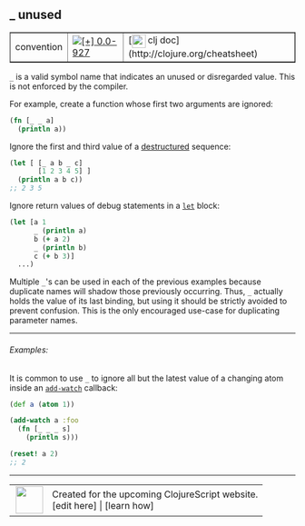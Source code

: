 ## _ unused



 <table border="1">
<tr>
<td>convention</td>
<td><a href="https://github.com/cljsinfo/cljs-api-docs/tree/0.0-927"><img valign="middle" alt="[+] 0.0-927" title="Added in 0.0-927" src="https://img.shields.io/badge/+-0.0--927-lightgrey.svg"></a> </td>
<td>
[<img height="24px" valign="middle" src="http://i.imgur.com/1GjPKvB.png"> clj doc](http://clojure.org/cheatsheet)
</td>
</tr>
</table>



`_` is a valid symbol name that indicates an unused or disregarded value.
This is not enforced by the compiler.

For example, create a function whose first two arguments are ignored:

```clj
(fn [_ _ a]
  (println a))
```

Ignore the first and third value of a [destructured][doc:syntax/destructure-vector] sequence:

```clj
(let [ [_ a b _ c]
       [1 2 3 4 5] ]
  (println a b c))
;; 2 3 5
```

Ignore return values of debug statements in a [`let`][doc:cljs.core/let] block:

```clj
(let [a 1
      _ (println a)
      b (+ a 2)
      _ (println b)
      c (+ b 3)]
  ...)
```

Multiple `_`'s can be used in each of the previous examples because duplicate
names will shadow those previously occurring.  Thus, `_` actually holds the
value of its last binding, but using it should be strictly avoided to prevent
confusion.  This is the only encouraged use-case for duplicating parameter
names.

[doc:syntax/destructure-vector]:../syntax/destructure-vector.md
[doc:cljs.core/let]:../cljs.core/let.md

---

###### Examples:

It is common to use `_` to ignore all but the latest value of a changing atom
inside an [`add-watch`][doc:cljs.core/add-watch] callback:

```clj
(def a (atom 1))

(add-watch a :foo
  (fn [_ _ _ s]
    (println s)))

(reset! a 2)
;; 2
```

[doc:cljs.core/add-watch]:../cljs.core/add-watch.md

---









 <table>
<tr><td>
<img valign="middle" align="right" width="48px" src="http://i.imgur.com/Hi20huC.png">
</td><td>
Created for the upcoming ClojureScript website.<br>
[edit here] | [learn how]
</td></tr></table>

[edit here]:https://github.com/cljsinfo/cljs-api-docs/blob/master/cljsdoc/syntax/unused.cljsdoc
[learn how]:https://github.com/cljsinfo/cljs-api-docs/wiki/cljsdoc-files

<!--

This information was too distracting to show to readers, but I'll leave it
commented here since it is helpful to:

- pretty-print the data used to generate this document
- and show how to retrieve that data



The API data for this symbol:

```clj
{:description "`_` is a valid symbol name that indicates an unused or disregarded value.\nThis is not enforced by the compiler.\n\nFor example, create a function whose first two arguments are ignored:\n\n```clj\n(fn [_ _ a]\n  (println a))\n```\n\nIgnore the first and third value of a [destructured][doc:syntax/destructure-vector] sequence:\n\n```clj\n(let [ [_ a b _ c]\n       [1 2 3 4 5] ]\n  (println a b c))\n;; 2 3 5\n```\n\nIgnore return values of debug statements in a [doc:cljs.core/let] block:\n\n```clj\n(let [a 1\n      _ (println a)\n      b (+ a 2)\n      _ (println b)\n      c (+ b 3)]\n  ...)\n```\n\nMultiple `_`'s can be used in each of the previous examples because duplicate\nnames will shadow those previously occurring.  Thus, `_` actually holds the\nvalue of its last binding, but using it should be strictly avoided to prevent\nconfusion.  This is the only encouraged use-case for duplicating parameter\nnames.",
 :syntax-equiv {:edn-url nil,
                :clj-url "http://clojure.org/cheatsheet"},
 :ns "syntax",
 :name "unused",
 :name-encode "unused",
 :history [["+" "0.0-927"]],
 :type "convention",
 :full-name-encode "syntax/unused",
 :examples [{:id "705f5e",
             :content "It is common to use `_` to ignore all but the latest value of a changing atom\ninside an [doc:cljs.core/add-watch] callback:\n\n```clj\n(def a (atom 1))\n\n(add-watch a :foo\n  (fn [_ _ _ s]\n    (println s)))\n\n(reset! a 2)\n;; 2\n```"}],
 :full-name "syntax/unused",
 :display "_ unused",
 :cljsdoc-url "https://github.com/cljsinfo/cljs-api-docs/blob/master/cljsdoc/syntax/unused.cljsdoc"}

```

Retrieve the API data for this symbol:

```clj
;; from Clojure REPL
(require '[clojure.edn :as edn])
(-> (slurp "https://raw.githubusercontent.com/cljsinfo/cljs-api-docs/catalog/cljs-api.edn")
    (edn/read-string)
    (get-in [:symbols "syntax/unused"]))
```

-->
